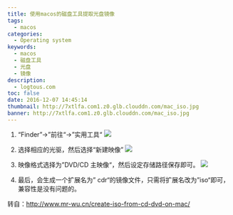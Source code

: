 ```yaml
---
title: 使用macos的磁盘工具提取光盘镜像
tags:
  - macos
categories:
  - Operating system
keywords:
  - macos
  - 磁盘工具
  - 光盘
  - 镜像
description:
  - logtous.com
toc: false
date: 2016-12-07 14:45:14
thumbnail: http://7xtlfa.com1.z0.glb.clouddn.com/mac_iso.jpg
banner: http://7xtlfa.com1.z0.glb.clouddn.com/mac_iso.jpg
---
```

1. “Finder”->”前往“->”实用工具“
![](http://www.mr-wu.cn/wp-content/uploads/2014/11/1415199505_full.jpeg)

<!-- more -->
2. 选择相应的光驱，然后选择“新建映像”
![](http://www.mr-wu.cn/wp-content/uploads/2014/11/1415199529_full.jpeg)

3. 映像格式选择为”DVD/CD 主映像“，然后设定存储路径保存即可。
![](http://www.mr-wu.cn/wp-content/uploads/2014/11/1415199707_full.jpeg)

4. 最后，会生成一个扩展名为” cdr“的镜像文件，只需将扩展名改为”iso“即可，兼容性是没有问题的。

转自：http://www.mr-wu.cn/create-iso-from-cd-dvd-on-mac/
